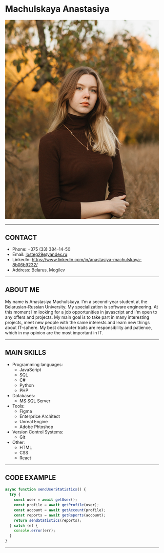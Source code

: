 # Machulskaya Anastasiya

![Profile Picture](img/personal%20photo.jpg)

---

## CONTACT

- Phone: +375 (33) 384-14-50
- Email: <losteg29@yandex.ru>
- LinkedIn: <https://www.linkedin.com/in/anastasiya-machulskaya-8b06b9232/>
- Address: Belarus, Mogilev

---

## ABOUT ME

My name is Anastasiya Machulskaya. I'm a second-year student at the Belarusian-Russian University. My specialization is software engineering. At this moment I'm looking for a job opportunities in javascript and I'm open to any offers and projects. My main goal is to take part in many interesting projects, meet new people with the same interests and learn new things about IT-sphere. My best character traits are responsibility and patience, which in my opinion are the most important in IT.

---

## MAIN SKILLS

- Programming languages:
  - JavaScript
  - SQL
  - C#
  - Python
  - PHP
- Databases:
  - MS SQL Server
- Tools:
  - Figma
  - Enterprice Architect
  - Unreal Engine
  - Adobe Phtoshop
- Version Control Systems:
  - Git
- Other:
  - HTML
  - CSS
  - React

---

## CODE EXAMPLE

```JavaScript
async function sendUserStatistics() {
  try {
    const user = await getUser();
    const profile = await getProfile(user);
    const account = await getAccount(profile);
    const reports = await getReports(account);
    return sendStatistics(reports);
  } catch (e) {
    console.error(err);
  }
}
```

---
